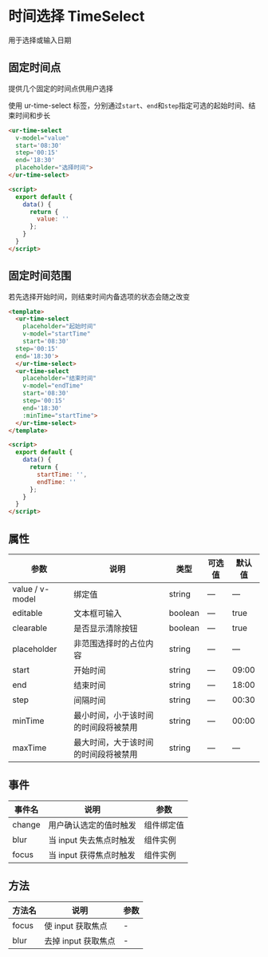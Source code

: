 # 时间选择 TimeSelect

 用于选择或输入日期

## 固定时间点

提供几个固定的时间点供用户选择

使用 ur-time-select 标签，分别通过`start`、`end`和`step`指定可选的起始时间、结束时间和步长
```html
<ur-time-select
  v-model="value"
  start='08:30'
  step='00:15'
  end='18:30'
  placeholder="选择时间">
</ur-time-select>

<script>
  export default {
    data() {
      return {
        value: ''
      };
    }
  }
</script>
```

## 固定时间范围

若先选择开始时间，则结束时间内备选项的状态会随之改变


```html
<template>
  <ur-time-select
    placeholder="起始时间"
    v-model="startTime"
    start='08:30'
  step='00:15'
  end='18:30'>
  </ur-time-select>
  <ur-time-select
    placeholder="结束时间"
    v-model="endTime"
    start='08:30'
    step='00:15'
    end='18:30'
    :minTime="startTime">
  </ur-time-select>
</template>

<script>
  export default {
    data() {
      return {
        startTime: '',
        endTime: ''
      };
    }
  }
</script>
```

## 属性
| 参数      | 说明          | 类型      | 可选值                           | 默认值  |
|---------- |-------------- |---------- |--------------------------------  |-------- |
| value / v-model | 绑定值 | string | — | — |
| editable | 文本框可输入 | boolean | — | true |
| clearable | 是否显示清除按钮 | boolean | — | true |
| placeholder | 非范围选择时的占位内容 | string | — | — |
| start | 开始时间 | string | — | 09:00 |
| end | 结束时间 | string | — | 18:00 |
| step | 间隔时间 | string | — | 00:30 |
| minTime | 最小时间，小于该时间的时间段将被禁用 | string | — | 00:00 |
| maxTime | 最大时间，大于该时间的时间段将被禁用 | string | — | — |


## 事件
| 事件名 | 说明 | 参数 |
|---------|--------|---------|
| change | 用户确认选定的值时触发 | 组件绑定值 |
| blur | 当 input 失去焦点时触发 | 组件实例 |
| focus | 当 input 获得焦点时触发 | 组件实例 |

## 方法
| 方法名 | 说明 | 参数 |
| ---- | ---- | ---- |
| focus | 使 input 获取焦点 | - |
| blur | 去掉 input 获取焦点 | - |